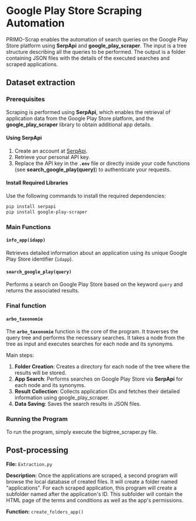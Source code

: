 # Google Play Store Scraping Automation

PRIMO-Scrap enables the automation of search queries on the Google Play Store platform using **SerpApi** and **google_play_scraper**. The input is a tree structure describing all the queries to be performed. The output is a folder containing JSON files with the details of the executed searches and scraped applications.


## Dataset extraction

### Prerequisites

Scraping is performed using **SerpApi**, which enables the retrieval of application data from the Google Play Store platform, and the **google_play_scraper** library to obtain additional app details.

#### Using SerpApi
1. Create an account at [SerpApi](https://serpapi.com/).
2. Retrieve your personal API key.
3. Replace the API key in the **`.env`** file or directly inside your code functions (see **search_google_play(query)**) to authenticate your requests.

#### Install Required Libraries

Use the following commands to install the required dependencies:

```bash
pip install serpapi
pip install google-play-scraper
``` 

### Main Functions

#### `info_app(idapp)`
Retrieves detailed information about an application using its unique Google Play Store identifier (`idapp`).

#### `search_google_play(query)`
Performs a search on Google Play Store based on the keyword `query` and returns the associated results.

### Final function

#### `arbo_taxonomie`
The **`arbo_taxonomie`** function is the core of the program. It traverses the query tree and performs the necessary searches. It takes a node from the tree as input and executes searches for each node and its synonyms.

Main steps:

1. **Folder Creation**: Creates a directory for each node of the tree where the results will be stored.
2. **App Search**: Performs searches on Google Play Store via **SerpApi** for each node and its synonyms.
3. **Result Collection**: Collects application IDs and fetches their detailed information using google_play_scraper.
4. **Data Saving**: Saves the search results in JSON files.

### Running the Program
To run the program, simply execute the bigtree_scraper.py file.



## Post-processing

**File:** `Extraction.py`

**Description:**
Once the applications are scraped, a second program will browse the local database of created files. It will create a folder named "applications". For each scraped application, this program will create a subfolder named after the application's ID. This subfolder will contain the HTML page of the terms and conditions as well as the app's permissions.

**Function:** `create_folders_app() `

